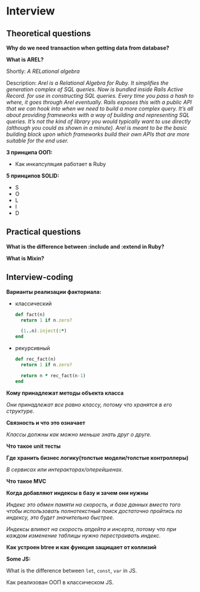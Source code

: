 # Interview

## Theoretical questions

**Why do we need transaction when getting data from database?**

**What is AREL?**

Shortly: *A RELational algebra*

Description: 
*Arel is a Relational Algebra for Ruby. It simplifies the generation complex of SQL queries.
Now is bundled inside Rails Active Record.
for use in constructing SQL queries. Every time you pass a hash to where, it goes through Arel eventually. Rails exposes this with a public API that we can hook into when we need to build a more complex query.
It’s all about providing frameworks with a way of building and representing SQL queries. It’s not the kind of library you would typically want to use directly (although you could as shown in a minute). Arel is meant to be the basic building block upon which frameworks build their own APIs that are more suitable for the end user.*

**3 принципа ООП:**
- Как инкапсуляция работает в Ruby

**5 принципов SOLID:**
- S
- O
- L
- I
- D

## Practical questions

**What is the difference between :include and :extend in Ruby?**

**What is Mixin?**


## Interview-coding

**Варианты реализации факториала:**

- классический
  ```ruby
  def fact(n)
    return 1 if n.zero?

    (1..n).inject(:*)
  end
  ```
- рекурсивный
  ```ruby
  def rec_fact(n)
    return 1 if n.zero?

    return n * rec_fact(n-1)
  end
  ```

**Кому принадлежат методы объекта класса**

*Они принадлежат все равно классу, потому что хранятся в его структуре.*

**Cвязность и что это означает**

*Классы должны как можно меньше знать друг о друге.*

**Что такое unit тесты**

**Где хранить бизнес логику(толстые модели/толстые контроллеры)**

*В сервисах или интеракторах/оперейшенах.*

**Что такое MVC**

**Когда добавляют индексы в базу и зачем они нужны**

*Индекс это обмен памяти на скорость, и базе данных вместо того чтобы использовать полнотекстный поиск достаточно пройтись по индексу, это будет значительно быстрее.*

*Индексы влияют на скорость апдейта и инсерта, потому что при каждом изменение таблицы нужно перестраивать индекс.*

**Как устроен btree и как функция защищает от коллизий**


**Some JS:**

What is the difference between `let`, `const`, `var` in JS.

Как реализован ООП в классическом JS.